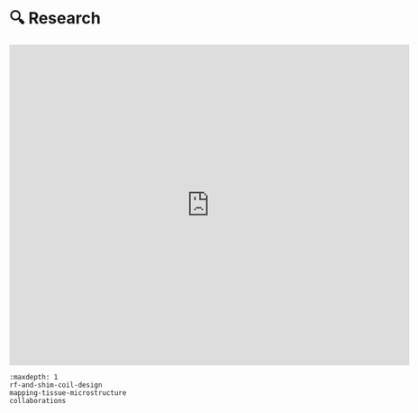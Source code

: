 # <span>🔍</span> Research

<iframe src="https://docs.google.com/presentation/d/1T_CMPGL1jMGP1a2bsffSvklSQMFry_5R/embed?start=true&loop=false&delayms=60000" frameborder="0" width="710" height="569" allowfullscreen="true" mozallowfullscreen="true" webkitallowfullscreen="true"></iframe>

```{toctree}
:maxdepth: 1
rf-and-shim-coil-design
mapping-tissue-microstructure
collaborations
```
